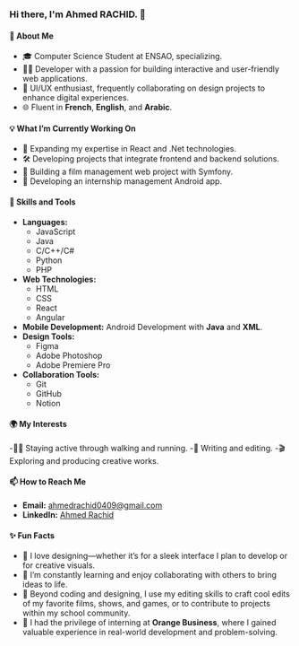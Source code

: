 ### **Hi there, I'm Ahmed RACHID. 👋**

#### **🌟 About Me**
- 🎓 Computer Science Student at ENSAO, specializing.
- 👨‍💻 Developer with a passion for building interactive and user-friendly web applications.
- 🎨 UI/UX enthusiast, frequently collaborating on design projects to enhance digital experiences.
- 🌐 Fluent in **French**, **English**, and **Arabic**.

#### **💡 What I’m Currently Working On**
- 🌱 Expanding my expertise in React and .Net technologies.
- 🛠 Developing projects that integrate frontend and backend solutions.
- 🎥 Building a film management web project with Symfony.
- 📱 Developing an internship management Android app.

#### **🚀 Skills and Tools**
- **Languages:** 
  - JavaScript
  - Java
  - C/C++/C#
  - Python
  - PHP
- **Web Technologies:** 
  - HTML
  - CSS
  - React
  - Angular
- **Mobile Development:** Android Development with **Java** and **XML**.
- **Design Tools:** 
  - Figma
  - Adobe Photoshop
  - Adobe Premiere Pro
- **Collaboration Tools:** 
  - Git
  - GitHub
  - Notion

#### **🌍 My Interests**
-🚶‍♂️ Staying active through walking and running.
-📖 Writing and editing.
-🎬 Exploring and producing creative works.

#### **📫 How to Reach Me**
- **Email:** [ahmedrachid0409@gmail.com](mailto:ahmedrachid0409@gmail.com)
- **LinkedIn:** [Ahmed Rachid](https://www.linkedin.com/in/ahmed-rachid-aa0781306/)

#### **✨ Fun Facts**
- 🎨 I love designing—whether it’s for a sleek interface I plan to develop or for creative visuals.
- 🧠 I’m constantly learning and enjoy collaborating with others to bring ideas to life.
- 🌟 Beyond coding and designing, I use my editing skills to craft cool edits of my favorite films, shows, and games, or to contribute to projects within my school community.
- 🏢 I had the privilege of interning at **Orange Business**, where I gained valuable experience in real-world development and problem-solving.
